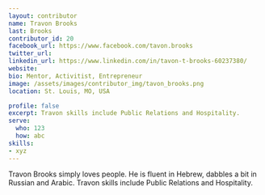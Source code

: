 ```yaml
---
layout: contributor
name: Travon Brooks
last: Brooks
contributor_id: 20
facebook_url: https://www.facebook.com/tavon.brooks
twitter_url: 
linkedin_url: https://www.linkedin.com/in/tavon-t-brooks-60237380/
website: 
bio: Mentor, Activitist, Entrepreneur
image: /assets/images/contributor_img/tavon_brooks.png
location: St. Louis, MO, USA

profile: false
excerpt: Travon skills include Public Relations and Hospitality.
serve:
  who: 123
  how: abc
skills:
- xyz
---
```


Travon Brooks simply loves people. He is fluent in Hebrew, dabbles a bit in Russian and Arabic. Travon skills include Public Relations and Hospitality.